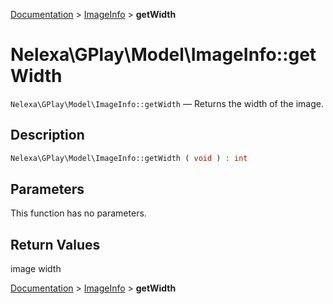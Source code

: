 [Documentation](../../README.md) > [ImageInfo](README.md) > **getWidth**

# Nelexa\GPlay\Model\ImageInfo::getWidth
`Nelexa\GPlay\Model\ImageInfo::getWidth` — Returns the width of the image.

## Description
```php
Nelexa\GPlay\Model\ImageInfo::getWidth ( void ) : int
```

## Parameters
This function has no parameters.

## Return Values
image width

[Documentation](../../README.md) > [ImageInfo](README.md) > **getWidth**
